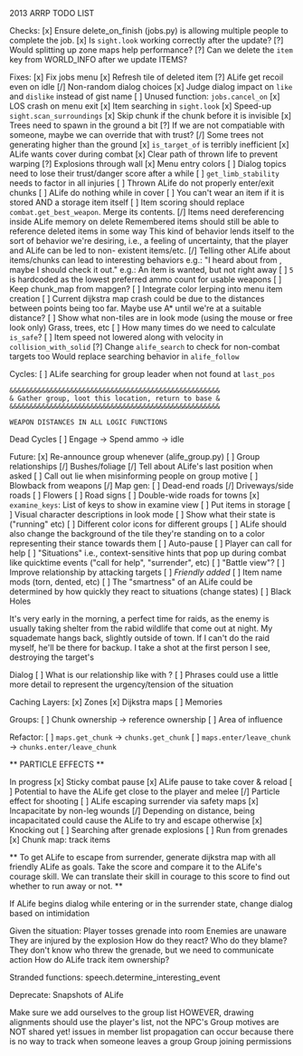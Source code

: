 2013 ARRP TODO LIST

Checks:
	[x] Ensure delete_on_finish (jobs.py) is allowing multiple people to complete the job.
	[x] Is `sight.look` working correctly after the update?
	[?] Would splitting up zone maps help performance?
	[?] Can we delete the `item` key from WORLD_INFO after we update ITEMS?

Fixes:
	[x] Fix jobs menu
	[x] Refresh tile of deleted item
	[?] ALife get recoil even on idle
	[/] Non-random dialog choices
	[x] Judge dialog impact on `like` and `dislike` instead of gist name
	[ ] Unused function: `jobs.cancel_on`
	[x] LOS crash on menu exit
	[x] Item searching in `sight.look`
	[x] Speed-up `sight.scan_surroundings`
		[x] Skip chunk if the chunk before it is invisible
	[x] Trees need to spawn in the ground a bit
	[?] If we are not compatiable with someone, maybe we can override that with trust?
	[/] Some trees not generating higher than the ground
	[x] `is_target_of` is terribly inefficient
	[x] ALife wants cover during combat
	[x] Clear path of thrown life to prevent warping
	[?] Explosions through wall
	[x] Menu entry colors
	[ ] Dialog topics need to lose their trust/danger score after a while
	[ ] `get_limb_stability` needs to factor in all injuries
	[ ] Thrown ALife do not properly enter/exit chunks
	[ ] ALife do nothing while in cover
	[ ] You can't wear an item if it is stored AND a storage item itself
	[ ] Item scoring should replace `combat.get_best_weapon`. Merge its contents.
	[/] Items need dereferencing inside ALife memory on delete
		Remembered items should still be able to reference deleted items in some way
		This kind of behavior lends itself to the sort of behavior we're desiring,
		i.e., a feeling of uncertainty, that the player and ALife can be led to non-
		existent items/etc.
	[/] Telling other ALife about items/chunks can lead to interesting behaviors
		e.g.: "I heard about <x> from <y>, maybe I should check it out."
		e.g.: An item is wanted, but not right away
	[ ] `5` is hardcoded as the lowest preferred ammo count for usable weapons
	[ ] Keep chunk_map from mapgen?
	[ ] Integrate color lerping into menu item creation
	[ ] Current dijkstra map crash could be due to the distances between points being too far.
		Maybe use A* until we're at a suitable distance?
	[ ] Show what non-tiles are in look mode (using the mouse or free look only)
		Grass, trees, etc
	[ ] How many times do we need to calculate `is_safe`?
	[ ] Item speed not lowered along with velocity in `collision_with_solid`
	[?] Change `alife_search` to check for non-combat targets too
		Would replace searching behavior in `alife_follow`
	

Cycles:
	[ ] ALife searching for group leader when not found at `last_pos`
	
	&&&&&&&&&&&&&&&&&&&&&&&&&&&&&&&&&&&&&&&&&&&&&&&&&&&&
	& Gather group, loot this location, return to base &
	&&&&&&&&&&&&&&&&&&&&&&&&&&&&&&&&&&&&&&&&&&&&&&&&&&&&
	
	WEAPON DISTANCES IN ALL LOGIC FUNCTIONS

Dead Cycles
	[ ] Engage -> Spend ammo -> idle

Future:
	[x] Re-announce group whenever (alife_group.py)
	[ ] Group relationships
	[/] Bushes/foliage
	[/] Tell about ALife's last position when asked
	[ ] Call out lie when misinforming people on group motive
	[ ] Blowback from weapons
	[/] Map gen:
		[ ] Dead-end roads
		[/] Driveways/side roads
		[ ] Flowers
		[ ] Road signs
		[ ] Double-wide roads for towns
	[x] `examine_keys`: List of keys to show in examine view
	[ ] Put items in storage
	[ ] Visual character descriptions in look mode
		[ ] Show what their state is ("running" etc)
	[ ] Different color icons for different groups
	[ ] ALife should also change the background of the tile they're standing on to a color representing their stance towards them
	[ ] Auto-pause
	[ ] Player can call for help
	[ ] "Situations" i.e., context-sensitive hints that pop up during combat like quicktime events ("call for help", "surrender", etc)
	[ ] "Battle view"?
	[ ] Improve relationship by attacking targets
	[ ] *Friendly added*
	[ ] Item name mods (torn, dented, etc)
	[ ] The "smartness" of an ALife could be determined by how quickly they react to situations (change states)
	[ ] Black Holes

It's very early in the morning, a perfect time for raids, as the enemy is usually taking shelter from the rabid wildlife that come out at night.
My squademate hangs back, slightly outside of town. If I can't do the raid myself, he'll be there for backup.
I take a shot at the first person I see, destroying the target's <limb>

Dialog
	[ ] What is our relationship like with <group>?
	[ ] Phrases could use a little more detail to represent the urgency/tension of the situation

Caching Layers:
	[x] Zones
	[x] Dijkstra maps
	[ ] Memories

Groups:
	[ ] Chunk ownership -> reference ownership
	[ ] Area of influence

Refactor:
	[ ] `maps.get_chunk` -> `chunks.get_chunk`
	[ ] `maps.enter/leave_chunk` -> `chunks.enter/leave_chunk`

** PARTICLE EFFECTS **

In progress
	[x] Sticky combat pause
	[x] ALife pause to take cover & reload
		[ ] Potential to have the ALife get close to the player and melee
	[/] Particle effect for shooting
	[ ] ALife escaping surrender via safety maps
	[x] Incapacitate by non-leg wounds
	[/] Depending on distance, being incapacitated could cause the ALife to try and escape otherwise
	[x] Knocking out
	[ ] Searching after grenade explosions
	[ ] Run from grenades
		[x] Chunk map: track items


** To get ALife to escape from surrender, generate dijkstra map with all friendly ALife as goals.
Take the score and compare it to the ALife's courage skill. We can translate their skill in courage
to this score to find out whether to run away or not. **

If ALife begins dialog while entering or in the surrender state, change dialog based on intimidation

Given the situation:
	Player tosses grenade into room
	Enemies are unaware
	They are injured by the explosion
	How do they react? Who do they blame?
		They don't know who threw the grenade, but we need to communicate action
	How do ALife track item ownership?

Stranded functions:
	speech.determine_interesting_event

Deprecate:
	Snapshots of ALife






Make sure we add ourselves to the group list
HOWEVER, drawing alignments should use the player's list, not the NPC's
Group motives are NOT shared yet!
issues in member list propagation can occur because there is no way to track when someone leaves a group
Group joining permissions
